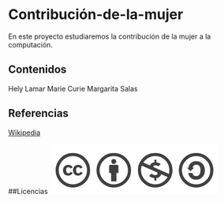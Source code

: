 # Contribución-de-la-mujer
En este proyecto estudiaremos  la contribución de la mujer a la computación.

## Contenidos
Hely Lamar
Marie Curie
Margarita Salas

## Referencias
[Wikipedia](https://es.wikipedia.org/wiki/Hedy_Lamarr)

##Licencias
![image](licencia.png)
